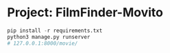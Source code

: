 # Project: FilmFinder-Movito

```python
pip install -r requirements.txt
python3 manage.py runserver
# 127.0.0.1:8000/movie/

```